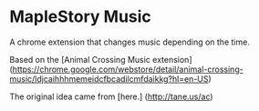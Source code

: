 MapleStory Music
===============

A chrome extension that changes music depending on the time.

Based on the [Animal Crossing Music extension] (https://chrome.google.com/webstore/detail/animal-crossing-music/ldjcaihhhmemeidcfbcadilcmfdaikkg?hl=en-US)

The original idea came from [here.] (http://tane.us/ac)
